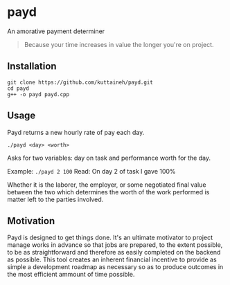 # payd
An amorative payment determiner
>Because your time increases in value the longer you're on project.

## Installation
```
git clone https://github.com/kuttaineh/payd.git
cd payd
g++ -o payd payd.cpp
```

## Usage
Payd returns a new hourly rate of pay each day.
```
./payd <day> <worth>
```
Asks for two variables: day on task and performance worth for the day.

Example: `./payd 2 100`
Read: On day 2 of task I gave 100%

Whether it is the laborer, the employer, or some negotiated final value between the two which determines the worth of the work performed is matter left to the parties involved.

## Motivation
Payd is designed to get things done. It's an ultimate motivator to project manage works in advance so that jobs are prepared, to the extent possible, to be as straightforward and therefore as easily completed on the backend as possible. This tool creates an inherent financial incentive to provide as simple a development roadmap as necessary so as to produce outcomes in the most efficient ammount of time possible. 
